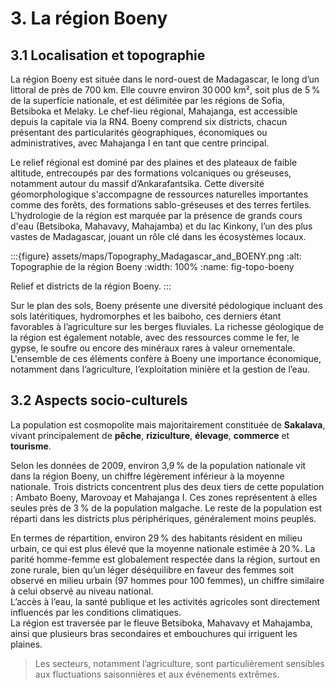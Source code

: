 # 3. La région Boeny

## 3.1 Localisation et topographie

La région Boeny est située dans le nord-ouest de Madagascar, le long d’un littoral de près de 700 km. Elle couvre environ 30 000 km², soit plus de 5 % de la superficie nationale, et est délimitée par les régions de Sofia, Betsiboka et Melaky. Le chef-lieu régional, Mahajanga, est accessible depuis la capitale via la RN4. Boeny comprend six districts, chacun présentant des particularités géographiques, économiques ou administratives, avec Mahajanga I en tant que centre principal.

Le relief régional est dominé par des plaines et des plateaux de faible altitude, entrecoupés par des formations volcaniques ou gréseuses, notamment autour du massif d’Ankarafantsika. Cette diversité géomorphologique s'accompagne de ressources naturelles importantes comme des forêts, des formations sablo-gréseuses et des terres fertiles. L'hydrologie de la région est marquée par la présence de grands cours d'eau (Betsiboka, Mahavavy, Mahajamba) et du lac Kinkony, l’un des plus vastes de Madagascar, jouant un rôle clé dans les écosystèmes locaux.


:::{figure} assets/maps/Topography_Madagascar_and_BOENY.png
:alt: Topographie de la région Boeny
:width: 100%
:name: fig-topo-boeny

 Relief et districts de la région Boeny.
:::

Sur le plan des sols, Boeny présente une diversité pédologique incluant des sols latéritiques, hydromorphes et les baiboho, ces derniers étant favorables à l’agriculture sur les berges fluviales. La richesse géologique de la région est également notable, avec des ressources comme le fer, le gypse, le soufre ou encore des minéraux rares à valeur ornementale. L'ensemble de ces éléments confère à Boeny une importance économique, notamment dans l’agriculture, l’exploitation minière et la gestion de l’eau.

## 3.2 Aspects socio-culturels

La population est cosmopolite mais majoritairement constituée de **Sakalava**, vivant principalement de **pêche**, **riziculture**, **élevage**, **commerce** et **tourisme**.

Selon les données de 2009, environ 3,9 % de la population nationale vit dans la région Boeny, un chiffre légèrement inférieur à la moyenne nationale. Trois districts concentrent plus des deux tiers de cette population : Ambato Boeny, Marovoay et Mahajanga I. Ces zones représentent à elles seules près de 3 % de la population malgache. Le reste de la population est réparti dans les districts plus périphériques, généralement moins peuplés.

En termes de répartition, environ 29 % des habitants résident en milieu urbain, ce qui est plus élevé que la moyenne nationale estimée à 20 %. La parité homme-femme est globalement respectée dans la région, surtout en zone rurale, bien qu’un léger déséquilibre en faveur des femmes soit observé en milieu urbain (97 hommes pour 100 femmes), un chiffre similaire à celui observé au niveau national.  
L’accès à l’eau, la santé publique et les activités agricoles sont directement influencés par les conditions climatiques.  
La région est traversée par le fleuve Betsiboka, Mahavavy et Mahajamba, ainsi que plusieurs bras secondaires et embouchures qui irriguent les plaines.

> Les secteurs, notamment l’agriculture, sont particulièrement sensibles aux fluctuations saisonnières et aux événements extrêmes.
